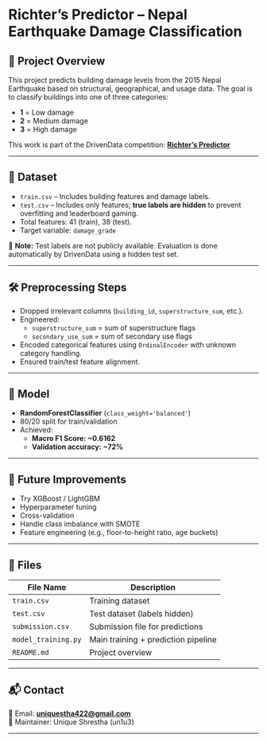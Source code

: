 # Richter’s Predictor – Nepal Earthquake Damage Classification

## 📌 Project Overview

This project predicts building damage levels from the 2015 Nepal Earthquake based on structural, geographical, and usage data. The goal is to classify buildings into one of three categories:
- **1** = Low damage
- **2** = Medium damage
- **3** = High damage

This work is part of the DrivenData competition: **[Richter’s Predictor](https://www.drivendata.org/competitions/57/nepal-earthquake/)**

---

## 📂 Dataset

- `train.csv` – Includes building features and damage labels.
- `test.csv` – Includes only features; **true labels are hidden** to prevent overfitting and leaderboard gaming.
- Total features: 41 (train), 38 (test).
- Target variable: `damage_grade`

🛑 **Note:** Test labels are not publicly available. Evaluation is done automatically by DrivenData using a hidden test set.

---

## 🛠️ Preprocessing Steps

- Dropped irrelevant columns (`building_id`, `superstructure_sum`, etc.).
- Engineered:
  - `superstructure_sum` = sum of superstructure flags
  - `secondary_use_sum` = sum of secondary use flags
- Encoded categorical features using `OrdinalEncoder` with unknown category handling.
- Ensured train/test feature alignment.

---

## 🤖 Model

- **RandomForestClassifier** (`class_weight='balanced'`)
- 80/20 split for train/validation
- Achieved:
  - **Macro F1 Score: ~0.6162**
  - **Validation accuracy: ~72%**


---

## 🚀 Future Improvements

- Try XGBoost / LightGBM
- Hyperparameter tuning
- Cross-validation
- Handle class imbalance with SMOTE
- Feature engineering (e.g., floor-to-height ratio, age buckets)

---

## 📁 Files

| File Name           | Description                          |
|---------------------|--------------------------------------|
| `train.csv`         | Training dataset                     |
| `test.csv`          | Test dataset (labels hidden)         |
| `submission.csv`    | Submission file for predictions      |
| `model_training.py` | Main training + prediction pipeline  |
| `README.md`         | Project overview                     |

---

## 📬 Contact

📧 Email: **uniquestha422@gmail.com**  
🔗 Maintainer: Unique Shrestha (un1u3)

---

